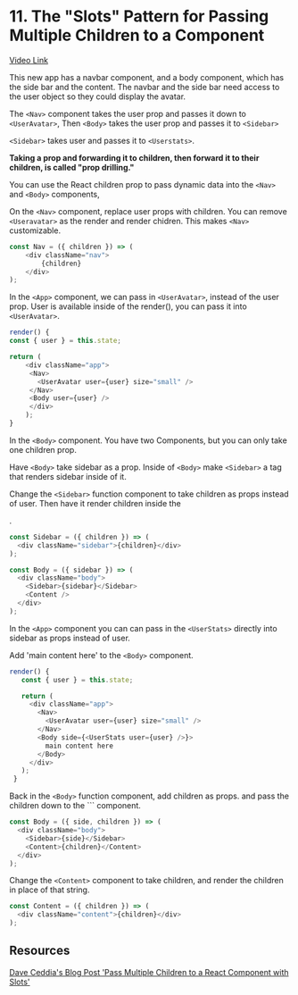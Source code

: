 # 11. The "Slots" Pattern for Passing Multiple Children to a Component

[Video Link](https://egghead.io/lessons/react-the-slots-pattern-for-passing-multiple-children-to-a-component)

This new app has a navbar component, and a body component, which has the side bar and the content. The navbar and the side bar need access to the user object so they could display the avatar.

The ```<Nav>``` component takes the user prop and passes it down to ```<UserAvatar>```,  Then ```<Body>``` takes the user prop and passes it to ```<Sidebar>```

```<Sidebar>``` takes user and passes it to ```<Userstats>```.  

**Taking a prop and forwarding it to children, then forward it to their children, is called "prop drilling."**

 You can use the React children prop to pass dynamic data into the ```<Nav>``` and ```<Body>``` components,

On the ```<Nav>``` component, replace user props with children. You can remove ```<Useravatar>``` as the render and render chidren. This makes ```<Nav>``` customizable. 

```javascript
const Nav = ({ children }) => (
    <div className="nav">
        {children}
    </div>
);
```

In the ```<App>``` component, we can pass in ```<UserAvatar>```, instead of the user prop. User is available inside of the render(), you can pass it into ```<UserAvatar>```.

```javascript
render() { 
const { user } = this.state;

return (
    <div className="app">
     <Nav>
       <UserAvatar user={user} size="small" />
     </Nav>
     <Body user={user} />
     </div>
    );
}
```
 
In the ```<Body>``` component. You have two Components, but you can only take one children prop.

Have ```<Body>``` take sidebar as a prop. Inside of ```<Body>``` make ```<Sidebar>``` a tag that renders sidebar inside of it.

Change the ```<Sidebar>``` function component to take children as props instead of user. Then have it render children inside the <div>.

```javascript
const Sidebar = ({ children }) => (
  <div className="sidebar">{children}</div>
);

const Body = ({ sidebar }) => (
  <div className="body">
    <Sidebar>{sidebar}</Sidebar>
    <Content />
  </div>
);
```

In the ```<App>``` component you can can pass in the ```<UserStats>``` directly into sidebar as props instead of user.

 Add 'main content here' to the ```<Body>``` component.

 ```javascript
 render() {
    const { user } = this.state;

    return (
      <div className="app">
        <Nav>
          <UserAvatar user={user} size="small" />
        </Nav>
        <Body side={<UserStats user={user} />}>
          main content here
        </Body>
      </div>
    );
  }
 ```

Back in the ```<Body>``` function component, add children as props. and pass the children down to the ```<Content> component.

```javascript
const Body = ({ side, children }) => (
  <div className="body">
    <Sidebar>{side}</Sidebar>
    <Content>{children}</Content>
  </div>
);
```

Change the ```<Content>``` component to take children, and render the children in place of that string. 

```javascript
const Content = ({ children }) => (
  <div className="content">{children}</div>
);
```

## Resources
[Dave Ceddia's Blog Post 'Pass Multiple Children to a React Component with Slots'](https://daveceddia.com/pluggable-slots-in-react-components/)














